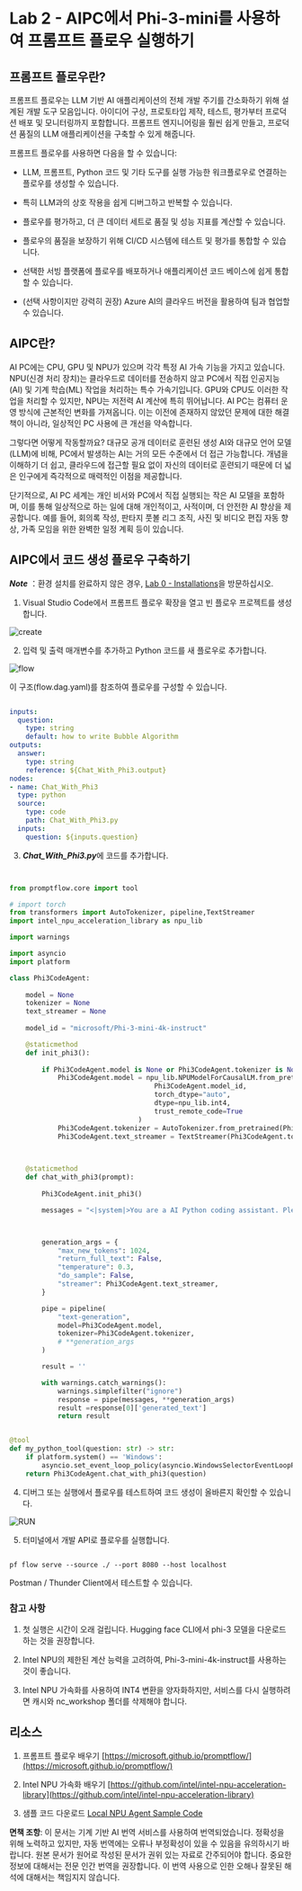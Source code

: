 # **Lab 2 - AIPC에서 Phi-3-mini를 사용하여 프롬프트 플로우 실행하기**

## **프롬프트 플로우란?**

프롬프트 플로우는 LLM 기반 AI 애플리케이션의 전체 개발 주기를 간소화하기 위해 설계된 개발 도구 모음입니다. 아이디어 구상, 프로토타입 제작, 테스트, 평가부터 프로덕션 배포 및 모니터링까지 포함합니다. 프롬프트 엔지니어링을 훨씬 쉽게 만들고, 프로덕션 품질의 LLM 애플리케이션을 구축할 수 있게 해줍니다.

프롬프트 플로우를 사용하면 다음을 할 수 있습니다:

- LLM, 프롬프트, Python 코드 및 기타 도구를 실행 가능한 워크플로우로 연결하는 플로우를 생성할 수 있습니다.

- 특히 LLM과의 상호 작용을 쉽게 디버그하고 반복할 수 있습니다.

- 플로우를 평가하고, 더 큰 데이터 세트로 품질 및 성능 지표를 계산할 수 있습니다.

- 플로우의 품질을 보장하기 위해 CI/CD 시스템에 테스트 및 평가를 통합할 수 있습니다.

- 선택한 서빙 플랫폼에 플로우를 배포하거나 애플리케이션 코드 베이스에 쉽게 통합할 수 있습니다.

- (선택 사항이지만 강력히 권장) Azure AI의 클라우드 버전을 활용하여 팀과 협업할 수 있습니다.

## **AIPC란?**

AI PC에는 CPU, GPU 및 NPU가 있으며 각각 특정 AI 가속 기능을 가지고 있습니다. NPU(신경 처리 장치)는 클라우드로 데이터를 전송하지 않고 PC에서 직접 인공지능(AI) 및 기계 학습(ML) 작업을 처리하는 특수 가속기입니다. GPU와 CPU도 이러한 작업을 처리할 수 있지만, NPU는 저전력 AI 계산에 특히 뛰어납니다. AI PC는 컴퓨터 운영 방식에 근본적인 변화를 가져옵니다. 이는 이전에 존재하지 않았던 문제에 대한 해결책이 아니라, 일상적인 PC 사용에 큰 개선을 약속합니다.

그렇다면 어떻게 작동할까요? 대규모 공개 데이터로 훈련된 생성 AI와 대규모 언어 모델(LLM)에 비해, PC에서 발생하는 AI는 거의 모든 수준에서 더 접근 가능합니다. 개념을 이해하기 더 쉽고, 클라우드에 접근할 필요 없이 자신의 데이터로 훈련되기 때문에 더 넓은 인구에게 즉각적으로 매력적인 이점을 제공합니다.

단기적으로, AI PC 세계는 개인 비서와 PC에서 직접 실행되는 작은 AI 모델을 포함하며, 이를 통해 일상적으로 하는 일에 대해 개인적이고, 사적이며, 더 안전한 AI 향상을 제공합니다. 예를 들어, 회의록 작성, 판타지 풋볼 리그 조직, 사진 및 비디오 편집 자동 향상, 가족 모임을 위한 완벽한 일정 계획 등이 있습니다.

## **AIPC에서 코드 생성 플로우 구축하기**

***Note*** ：환경 설치를 완료하지 않은 경우, [Lab 0 - Installations](./01.Installations.md)을 방문하십시오.

1. Visual Studio Code에서 프롬프트 플로우 확장을 열고 빈 플로우 프로젝트를 생성합니다.

![create](../../../../../../../translated_images/pf_create.626fd367cf0ac7981e0731fdfc70fa46df0826f9eaf57c22f07908817ede14d3.ko.png)

2. 입력 및 출력 매개변수를 추가하고 Python 코드를 새 플로우로 추가합니다.

![flow](../../../../../../../translated_images/pf_flow.f2d64298a737b204ec7b33604538c97d4fffe9e07e74bad1c162e88e026d3dfa.ko.png)

이 구조(flow.dag.yaml)를 참조하여 플로우를 구성할 수 있습니다.

```yaml

inputs:
  question:
    type: string
    default: how to write Bubble Algorithm
outputs:
  answer:
    type: string
    reference: ${Chat_With_Phi3.output}
nodes:
- name: Chat_With_Phi3
  type: python
  source:
    type: code
    path: Chat_With_Phi3.py
  inputs:
    question: ${inputs.question}


```

3. ***Chat_With_Phi3.py***에 코드를 추가합니다.

```python


from promptflow.core import tool

# import torch
from transformers import AutoTokenizer, pipeline,TextStreamer
import intel_npu_acceleration_library as npu_lib

import warnings

import asyncio
import platform

class Phi3CodeAgent:
    
    model = None
    tokenizer = None
    text_streamer = None
    
    model_id = "microsoft/Phi-3-mini-4k-instruct"

    @staticmethod
    def init_phi3():
        
        if Phi3CodeAgent.model is None or Phi3CodeAgent.tokenizer is None or Phi3CodeAgent.text_streamer is None:
            Phi3CodeAgent.model = npu_lib.NPUModelForCausalLM.from_pretrained(
                                    Phi3CodeAgent.model_id,
                                    torch_dtype="auto",
                                    dtype=npu_lib.int4,
                                    trust_remote_code=True
                                )
            Phi3CodeAgent.tokenizer = AutoTokenizer.from_pretrained(Phi3CodeAgent.model_id)
            Phi3CodeAgent.text_streamer = TextStreamer(Phi3CodeAgent.tokenizer, skip_prompt=True)

    

    @staticmethod
    def chat_with_phi3(prompt):
        
        Phi3CodeAgent.init_phi3()

        messages = "<|system|>You are a AI Python coding assistant. Please help me to generate code in Python.The answer only genertated Python code, but any comments and instructions do not need to be generated<|end|><|user|>" + prompt +"<|end|><|assistant|>"



        generation_args = {
            "max_new_tokens": 1024,
            "return_full_text": False,
            "temperature": 0.3,
            "do_sample": False,
            "streamer": Phi3CodeAgent.text_streamer,
        }

        pipe = pipeline(
            "text-generation",
            model=Phi3CodeAgent.model,
            tokenizer=Phi3CodeAgent.tokenizer,
            # **generation_args
        )

        result = ''

        with warnings.catch_warnings():
            warnings.simplefilter("ignore")
            response = pipe(messages, **generation_args)
            result =response[0]['generated_text']
            return result


@tool
def my_python_tool(question: str) -> str:
    if platform.system() == 'Windows':
        asyncio.set_event_loop_policy(asyncio.WindowsSelectorEventLoopPolicy())
    return Phi3CodeAgent.chat_with_phi3(question)


```

4. 디버그 또는 실행에서 플로우를 테스트하여 코드 생성이 올바른지 확인할 수 있습니다.

![RUN](../../../../../../../translated_images/pf_run.57c3f9e7e7052ff85850b8f06648c7d5b4d2ac9f4796381fd8d29b1a41e1f705.ko.png)

5. 터미널에서 개발 API로 플로우를 실행합니다.

```

pf flow serve --source ./ --port 8080 --host localhost   

```

Postman / Thunder Client에서 테스트할 수 있습니다.

### **참고 사항**

1. 첫 실행은 시간이 오래 걸립니다. Hugging face CLI에서 phi-3 모델을 다운로드하는 것을 권장합니다.

2. Intel NPU의 제한된 계산 능력을 고려하여, Phi-3-mini-4k-instruct를 사용하는 것이 좋습니다.

3. Intel NPU 가속화를 사용하여 INT4 변환을 양자화하지만, 서비스를 다시 실행하려면 캐시와 nc_workshop 폴더를 삭제해야 합니다.

## **리소스**

1. 프롬프트 플로우 배우기 [https://microsoft.github.io/promptflow/](https://microsoft.github.io/promptflow/)

2. Intel NPU 가속화 배우기 [https://github.com/intel/intel-npu-acceleration-library](https://github.com/intel/intel-npu-acceleration-library)

3. 샘플 코드 다운로드 [Local NPU Agent Sample Code](../../../../../../../code/07.Lab/01/AIPC/local-npu-agent)

**면책 조항**:
이 문서는 기계 기반 AI 번역 서비스를 사용하여 번역되었습니다. 정확성을 위해 노력하고 있지만, 자동 번역에는 오류나 부정확성이 있을 수 있음을 유의하시기 바랍니다. 원본 문서가 원어로 작성된 문서가 권위 있는 자료로 간주되어야 합니다. 중요한 정보에 대해서는 전문 인간 번역을 권장합니다. 이 번역 사용으로 인한 오해나 잘못된 해석에 대해서는 책임지지 않습니다.